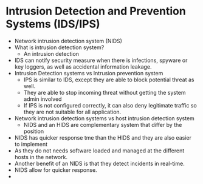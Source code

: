 # Intrusion Detection and Prevention Systems (IDS/IPS)

- Network intrusion detection system (NIDS) 
- What is intrusion detection system?
    - An intrusion detection 
- IDS can notify security measure when there is infections, spyware or key loggers, as well as accidental information leakage.
- Intrusion Detection systems vs Intrusion prevention system
    - IPS is similar to IDS, except they are able to block potential threat as well. 
    - They are able to stop incoming threat without getting the system admin involved
    - If IPS is not configured correctly, it can also deny legitimate traffic so they are not suitable for all application.
- Network intrusion detection systems vs host intrusion detection system
    - NIDS and an HIDS are complementary system that differ by the position
- NIDS has quicker response tme than the HIDS and they are also easier to implement
- As they do not needs software loaded and managed at the different hosts in the network.
- Another benefit of an NIDS is that they detect incidents in real-time.
- NIDS allow for quicker response.
- 